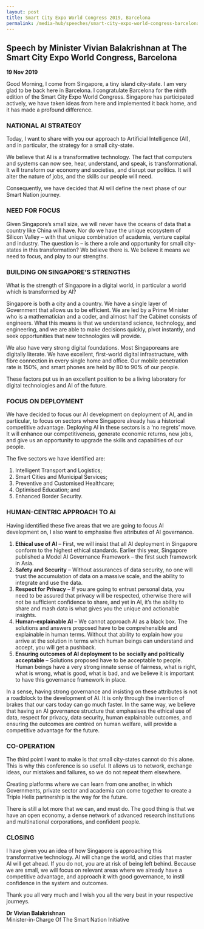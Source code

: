 ```yaml
---
layout: post
title: Smart City Expo World Congress 2019, Barcelona
permalink: /media-hub/speeches/smart-city-expo-world-congress-barcelona-2019/
---
```

## Speech by Minister Vivian Balakrishnan at The Smart City Expo World Congress, Barcelona

**19 Nov 2019**

Good Morning, I come from Singapore, a tiny island city-state. I am very glad to be back here in Barcelona. I congratulate Barcelona for the ninth edition of the Smart City Expo World Congress. Singapore has participated actively, we have taken ideas from here and implemented it back home, and it has made a profound difference.

### NATIONAL AI STRATEGY

Today, I want to share with you our approach to Artificial Intelligence (AI), and in particular, the strategy for a small city-state.

We believe that AI is a transformative technology. The fact that computers and systems can now see, hear, understand, and speak, is transformational. It will transform our economy and societies, and disrupt our politics. It will alter the nature of jobs, and the skills our people will need.

Consequently, we have decided that AI will define the next phase of our Smart Nation journey.

### NEED FOR FOCUS

Given Singapore’s small size, we will never have the oceans of data that a country like China will have. Nor do we have the unique ecosystem of Silicon Valley – with that unique combination of academia, venture capital and industry. The question is – is there a role and opportunity for small city-states in this transformation? We believe there is. We believe it means we need to focus, and play to our strengths.

### BUILDING ON SINGAPORE’S STRENGTHS

What is the strength of Singapore in a digital world, in particular a world which is transformed by AI?

Singapore is both a city and a country. We have a single layer of Government that allows us to be efficient. We are led by a Prime Minister who is a mathematician and a coder, and almost half the Cabinet consists of engineers. What this means is that we understand science, technology, and engineering, and we are able to make decisions quickly, pivot instantly, and seek opportunities that new technologies will provide.

We also have very strong digital foundations. Most Singaporeans are digitally literate. We have excellent, first-world digital infrastructure, with fibre connection in every single home and office. Our mobile penetration rate is 150%, and smart phones are held by 80 to 90% of our people.

These factors put us in an excellent position to be a living laboratory for digital technologies and AI of the future.

### FOCUS ON DEPLOYMENT

We have decided to focus our AI development on deployment of AI, and in particular, to focus on sectors where Singapore already has a historical competitive advantage.  Deploying AI in these sectors is a ‘no regrets’ move. It will enhance our competitiveness, generate economic returns, new jobs, and give us an opportunity to upgrade the skills and capabilities of our people.

The five sectors we have identified are:
  1. Intelligent Transport and Logistics;
  2. Smart Cities and Municipal Services;
  3. Preventive and Customised Healthcare;
  4. Optimised Education; and
  5. Enhanced Border Security.

### HUMAN-CENTRIC APPROACH TO AI

Having identified these five areas that we are going to focus AI development on, I also want to emphasise five attributes of AI governance.
  1. **Ethical use of AI** – First, we will insist that all AI deployment in Singapore conform to the highest ethical standards. Earlier this year, Singapore published a Model AI Governance Framework – the first such framework in Asia.
  2. **Safety and Security** – Without assurances of data security, no one will trust the accumulation of data on a massive scale, and the ability to integrate and use the data.
  3. **Respect for Privacy** – If you are going to entrust personal data, you need to be assured that privacy will be respected, otherwise there will not be sufficient confidence to share, and yet in AI, it’s the ability to share and mash data is what gives you the unique and actionable insights.
  4. **Human-explainable AI** – We cannot approach AI as a black box. The solutions and answers proposed have to be comprehensible and explainable in human terms. Without that ability to explain how you arrive at the solution in terms which human beings can understand and accept, you will get a pushback.
  5. **Ensuring outcomes of AI deployment to be socially and politically acceptable** – Solutions proposed have to be acceptable to people. Human beings have a very strong innate sense of fairness, what is right, what is wrong, what is good, what is bad, and we believe it is important to have this governance framework in place.

In a sense, having strong governance and insisting on these attributes is not a roadblock to the development of AI. It is only through the invention of brakes that our cars today can go much faster. In the same way, we believe that having an AI governance structure that emphasises the ethical use of data, respect for privacy, data security, human explainable outcomes, and ensuring the outcomes are centred on human welfare, will provide a competitive advantage for the future.

### CO-OPERATION

The third point I want to make is that small city-states cannot do this alone. This is why this conference is so useful. It allows us to network, exchange ideas, our mistakes and failures, so we do not repeat them elsewhere.

Creating platforms where we can learn from one another, in which Governments, private sector and academia can come together to create a Triple Helix partnership is the way for the future.

There is still a lot more that we can, and must do. The good thing is that we have an open economy, a dense network of advanced research institutions and multinational corporations, and confident people.

### CLOSING

I have given you an idea of how Singapore is approaching this transformative technology. AI will change the world, and cities that master AI will get ahead. If you do not, you are at risk of being left behind. Because we are small, we will focus on relevant areas where we already have a competitive advantage, and approach it with good governance, to instil confidence in the system and outcomes.

Thank you all very much and I wish you all the very best in your respective journeys.

**Dr Vivian Balakrishnan** <br>
Minister-in-Charge Of The Smart Nation Initiative